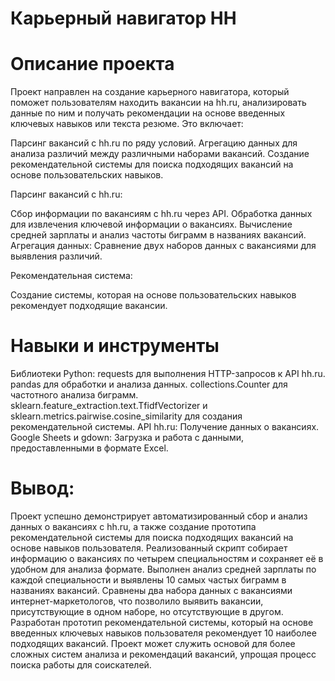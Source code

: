 # Карьерный навигатор HH
# Описание проекта

Проект направлен на создание карьерного навигатора, который поможет пользователям находить вакансии на hh.ru, анализировать данные по ним и получать рекомендации на основе введенных ключевых навыков или текста резюме. Это включает:

Парсинг вакансий с hh.ru по ряду условий.
Агрегацию данных для анализа различий между различными наборами вакансий.
Создание рекомендательной системы для поиска подходящих вакансий на основе пользовательских навыков.

Парсинг вакансий с hh.ru:

Сбор информации по вакансиям с hh.ru через API.
Обработка данных для извлечения ключевой информации о вакансиях.
Вычисление средней зарплаты и анализ частоты биграмм в названиях вакансий.
Агрегация данных:
Сравнение двух наборов данных с вакансиями для выявления различий.

Рекомендательная система:

Создание системы, которая на основе пользовательских навыков рекомендует подходящие вакансии.

# Навыки и инструменты
Библиотеки Python:
requests для выполнения HTTP-запросов к API hh.ru.
pandas для обработки и анализа данных.
collections.Counter для частотного анализа биграмм.
sklearn.feature_extraction.text.TfidfVectorizer и sklearn.metrics.pairwise.cosine_similarity для создания рекомендательной системы.
API hh.ru: Получение данных о вакансиях.
Google Sheets и gdown: Загрузка и работа с данными, предоставленными в формате Excel.

# Вывод:
Проект успешно демонстрирует автоматизированный сбор и анализ данных о вакансиях с hh.ru, а также создание прототипа рекомендательной системы для поиска подходящих вакансий на основе навыков пользователя. Реализованный скрипт собирает информацию о вакансиях по четырем специальностям и сохраняет её в удобном для анализа формате. Выполнен анализ средней зарплаты по каждой специальности и выявлены 10 самых частых биграмм в названиях вакансий. Сравнены два набора данных с вакансиями интернет-маркетологов, что позволило выявить вакансии, присутствующие в одном наборе, но отсутствующие в другом. Разработан прототип рекомендательной системы, который на основе введенных ключевых навыков пользователя рекомендует 10 наиболее подходящих вакансий. Проект может служить основой для более сложных систем анализа и рекомендаций вакансий, упрощая процесс поиска работы для соискателей.
